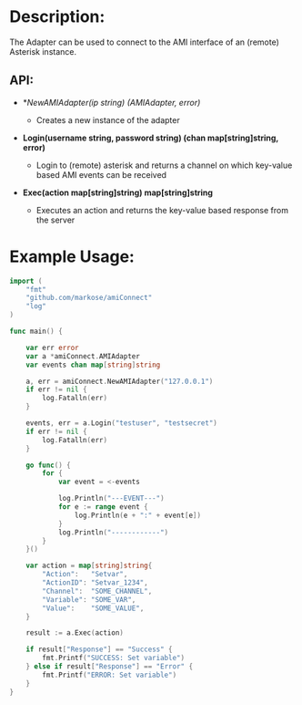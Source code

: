 Description:
==============
The Adapter can be used to connect to the AMI interface of an (remote) Asterisk instance.

## API:

*   **NewAMIAdapter(ip string) (*AMIAdapter, error)**
	* Creates a new instance of the adapter

*	**Login(username string, password string) (chan map[string]string, error)**
	* Login to (remote) asterisk and returns a channel on which key-value based AMI events can be received

*   **Exec(action map[string]string) map[string]string**
	* Executes an action and returns the key-value based response from the server  

Example Usage:
==============
```Go
import (
	"fmt"
	"github.com/markose/amiConnect"
	"log"
)

func main() {

	var err error
	var a *amiConnect.AMIAdapter
	var events chan map[string]string

	a, err = amiConnect.NewAMIAdapter("127.0.0.1")
	if err != nil {
		log.Fatalln(err)
	}

	events, err = a.Login("testuser", "testsecret")
	if err != nil {
		log.Fatalln(err)
	}

	go func() {
		for {
			var event = <-events

			log.Println("---EVENT---")
			for e := range event {
				log.Println(e + ":" + event[e])
			}
			log.Println("------------")
		}
	}()

	var action = map[string]string{
		"Action":   "Setvar",
		"ActionID": "Setvar_1234",
		"Channel":  "SOME_CHANNEL",
		"Variable": "SOME_VAR",
		"Value":    "SOME_VALUE",
	}

	result := a.Exec(action)

	if result["Response"] == "Success" {
		fmt.Printf("SUCCESS: Set variable")
	} else if result["Response"] == "Error" {
		fmt.Printf("ERROR: Set variable")
	}
}
```